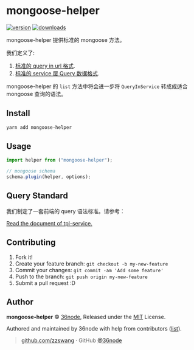 # mongoose-helper
[![version][0]][1] [![downloads][2]][3]

mongoose-helper 提供标准的 mongoose 方法。

我们定义了:

1.  [标准的 query in url 格式](../tpl-service/README.md##QueryInRoute).
2.  [标准的 service 层 Query 数据格式](../tpl-service/README.md##QueryInService).

mongoose-helper 的 `list` 方法中将会进一步将 `QueryInService` 转成成适合 mongoose 查询的语法。

## Install

```bash
yarn add mongoose-helper
```

## Usage

```js
import helper from ("mongoose-helper");

// mongoose schema
schema.plugin(helper, options);
```

## Query Standard

我们制定了一套前端的 query 语法标准。请参考：

[Read the document of tpl-service.](../tpl-service/README.md##Routes)

## Contributing

1.  Fork it!
2.  Create your feature branch: `git checkout -b my-new-feature`
3.  Commit your changes: `git commit -am 'Add some feature'`
4.  Push to the branch: `git push origin my-new-feature`
5.  Submit a pull request :D

## Author

**mongoose-helper** © [36node](https://github.com/36node), Released under the [MIT](./LICENSE) License.

Authored and maintained by 36node with help from contributors ([list](https://github.com/36node/mongoose-helper/contributors)).

> [github.com/zzswang](https://github.com/zzswang) · GitHub [@36node](https://github.com/36node)

[0]: https://img.shields.io/npm/v/@36node/mongoose-helper.svg?style=flat
[1]: https://npmjs.com/package/@36node/mongoose-helper
[2]: https://img.shields.io/npm/dm/@36node/mongoose-helper.svg?style=flat
[3]: https://npmjs.com/package/@36node/mongoose-helper